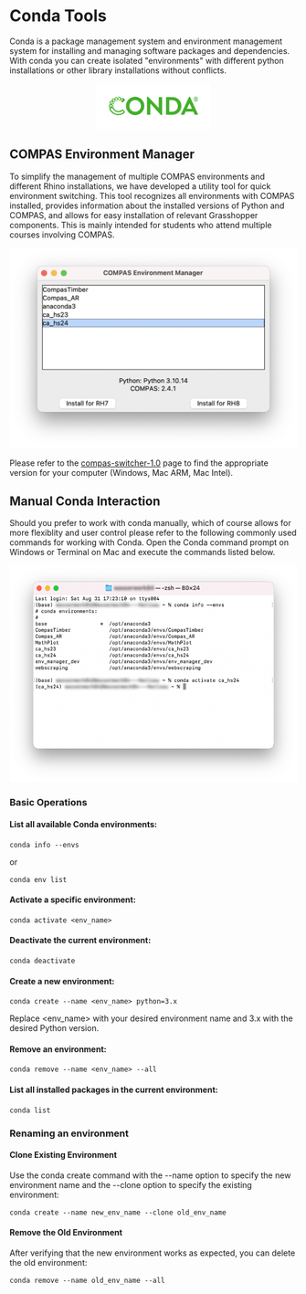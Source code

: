 # Conda Tools
Conda is a package management system and environment management system for installing and managing software packages and dependencies. With conda you can create isolated "environments" with different python installations or other library installations without conflicts.

<p align="middle">
<img src="images/conda.png" alt="conda" height="80"/>
</p>

## COMPAS Environment Manager

To simplify the management of multiple COMPAS environments and different Rhino installations, we have developed a utility tool for quick environment switching. This tool recognizes all environments with COMPAS installed, provides information about the installed versions of Python and COMPAS, and allows for easy installation of relevant Grasshopper components. This is mainly intended for students who attend multiple courses involving COMPAS.

![Compas Switcher Tool](/getting-started/conda-tools/images/COMPAS-Switch.png)

Please refer to the [compas-switcher-1.0](/getting-started/conda-tools/compas-switcher-1.0) page to find the appropriate version for your computer (Windows, Mac ARM, Mac Intel).

## Manual Conda Interaction

Should you prefer to work with conda manually, which of course allows for more flexiblity and user control please refer to the following commonly used commands for working with Conda. Open the Conda command prompt on Windows or Terminal on Mac and execute the commands listed below.

<p align="middle">
<img src="images/Terminal.png" alt="Terminal" height="380"/>
</p>

### Basic Operations

#### List all available Conda environments:
```
conda info --envs
```
or
```
conda env list
```

#### Activate a specific environment:
```
conda activate <env_name>
```

#### Deactivate the current environment:
```
conda deactivate
```

#### Create a new environment:
```
conda create --name <env_name> python=3.x
```
Replace <env_name> with your desired environment name and 3.x with the desired Python version.

#### Remove an environment:
```
conda remove --name <env_name> --all
```

#### List all installed packages in the current environment:
```
conda list
```

### Renaming an environment

#### Clone Existing Environment 

Use the conda create command with the --name option to specify the new environment name and the --clone option to specify the existing environment:

```
conda create --name new_env_name --clone old_env_name
```

#### Remove the Old Environment

After verifying that the new environment works as expected, you can delete 
the old environment:

```
conda remove --name old_env_name --all
```